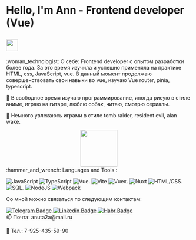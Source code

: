 <h1 align="left">
  <p> Hello, I'm Ann - Frontend developer (Vue)</p>
  <img src="https://github.com/blackcater/blackcater/raw/main/images/Hi.gif" height="32"/>
</h1>
:woman_technologist: О себе:
Frontend developer c опытом разработки более года. За это время изучила
и успешно применяла на практике HTML, css, JavaScript, vue. В данный
момент продолжаю совершенствовать свои навыки во vue, изучаю
Vue router, pinia, typescript.

🔭 В свободное время изучаю программирование, иногда рисую в стиле
аниме, играю на гитаре, люблю собак, читаю, смотрю сериалы.

👯 Немного увлекаюсь играми в стиле tomb raider, resident evil, alan wake.
<div id="header" align="center">
  <img src="https://i.giphy.com/media/v1.Y2lkPTc5MGI3NjExaXZrenJjb25xb2dhcGJ2Mmdjc2h5MHRjdDEycnJnc3l5MDJpaDJtMSZlcD12MV9pbnRlcm5hbF9naWZfYnlfaWQmY3Q9Zw/8coPrVxWxBvB9WgfuT/giphy.gif" width="100"/>
</div>
:hammer_and_wrench: Languages and Tools :

![JavaScript](https://img.shields.io/badge/JavaScript-F7DF1E?style=for-the-badge&logo=javascript&logoColor=black)
![TypeScript](https://img.shields.io/badge/TypeSctipt-316192?style=for-the-badge&logo=typescript&logoColor=white)
![Vue](https://img.shields.io/badge/Vue-green?style=for-the-badge&logo=Vue&logoColor=white).
![Vite](https://img.shields.io/badge/Vite-%23646CFF.svg?style=for-the-badge&logo=vite&logoColor=white)
![Vuex](https://img.shields.io/badge/Vuex-316192?style=for-the-badge&logo=Vuex&logoColor=white).
![Nuxt](https://img.shields.io/badge/Nuxt-red.svg?style=for-the-badge&logo=nuxt&logoColor=white)
![HTML/CSS](https://img.shields.io/badge/HTML/CSS-green?style=for-the-badge&&logoColor=white).
![SQL](https://img.shields.io/badge/SQL-%23646CFF.svg?style=for-the-badge&logo=sql&logoColor=white).
![NodeJS](https://img.shields.io/badge/node.js-6DA55F?style=for-the-badge&logo=node.js&logoColor=white)
![Webpack](https://img.shields.io/badge/webpack-%238DD6F9.svg?style=for-the-badge&logo=webpack&logoColor=black)




Со мной можно связаться по следующим контактам:
<div id="badges">
  <a href="https://t.me/hr_it_Devino">
    <img src="https://img.shields.io/badge/Telegram-blue?style=for-the-badge&logo=Telegram&logoColor=white" alt="Telegram Badge"/>
  </a>
 <a href="">
    <img src="https://img.shields.io/badge/Linkedin-blue?style=for-the-badge&logo=Linkedin&logoColor=white" alt="Linkedin Badge"/>
  </a>
  <a href="https://career.habr.com/annahrkirova">
    <img src="https://img.shields.io/badge/Habr-black?style=for-the-badge&logo=habr&logoColor=white" alt="Habr Badge"/>
  </a>

</div>
📫 Почта: anuta2a@mail.ru

💬 Тел.: 7-925-435-59-90



<!--
**AnnaCVrecruitment/AnnaCVrecruitment** is a ✨ _special_ ✨ repository because its `README.md` (this file) appears on your GitHub profile.

Here are some ideas to get you started:

- 🔭 I’m currently working on ...
- 🌱 I’m currently learning ...
- 👯 I’m looking to collaborate on ...
- 🤔 I’m looking for help with ...
- 💬 Ask me about ...
- 📫 How to reach me: ...
- 😄 Pronouns: ...
- ⚡ Fun fact: ...
-->

